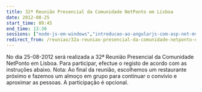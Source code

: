 ```yaml
---
title: 32ª Reunião Presencial da Comunidade NetPonto em Lisboa
date: 2012-08-25
start_time: 09:45
end_time: 13:30
sessions: ["node-js-em-windows","introducao-ao-angularjs-com-asp-net-mvc"]
redirect_from: /reuniao/32a-reuniao-presencial-da-comunidade-netponto-em-lisboa/
---
```

No dia 25-08-2012 será realizada a 32ª Reunião Presencial da Comunidade NetPonto em Lisboa. Para participar, efectue o registo de acordo com as instruções abaixo.
Nota: Ao final da reunião, escolhemos um restaurante próximo e fazemos um almoço em grupo para continuar o convívio e aproximar as pessoas. A participação é opcional.